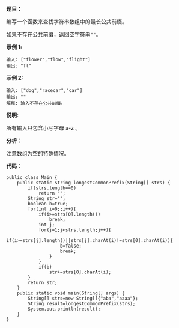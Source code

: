 **题目：**

编写一个函数来查找字符串数组中的最长公共前缀。

如果不存在公共前缀，返回空字符串`""`。

**示例 1:**

```
输入: ["flower","flow","flight"]
输出: "fl"
```

**示例 2:**

```
输入: ["dog","racecar","car"]
输出: ""
解释: 输入不存在公共前缀。
```

**说明:**

所有输入只包含小写字母 a-z 。

**分析：**

注意数组为空的特殊情况。

**代码：**

```
public class Main {
    public static String longestCommonPrefix(String[] strs) {
        if(strs.length==0)
            return "";
        String str="";
        boolean b=true;
        for(int i=0;;i++){
            if(i>=strs[0].length())
                break;
            int j;
            for(j=1;j<strs.length;j++){
                if(i>=strs[j].length()||strs[j].charAt(i)!=strs[0].charAt(i)){
                    b=false;
                    break;
                }
            }
            if(b)
                str+=strs[0].charAt(i);
        }
        return str;
    }
    public static void main(String[] args) {
        String[] strs=new String[]{"aba","aaaa"};
        String result=longestCommonPrefix(strs);
        System.out.println(result);
    }
}
```